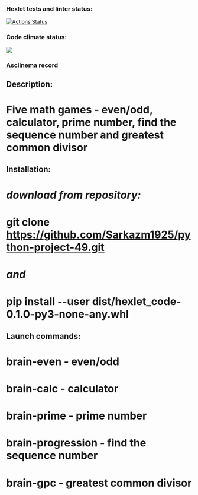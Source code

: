 ### Hexlet tests and linter status:
[![Actions Status](https://github.com/Sarkazm1925/python-project-49/actions/workflows/hexlet-check.yml/badge.svg)](https://github.com/Sarkazm1925/python-project-49/actions)

### Code climate status:
<a href="https://codeclimate.com/github/Sarkazm1925/python-project-49/maintainability"><img src="https://api.codeclimate.com/v1/badges/b87c7eeb8083dbca6085/maintainability" /></a>


### Asciinema record
<script src="https://asciinema.org/a/ovpo9EUKhoTm6lHOlY5LqT4F8" id="asciicast-bJMOlPe5F4mFLY0Rl6fiJSOp3" async></script>

## Description:

# Five math games - even/odd, calculator, prime number, find the sequence number and greatest common divisor

## Installation:

# *download from repository:*

# git clone https://github.com/Sarkazm1925/python-project-49.git

# *and*

# pip install --user dist/hexlet_code-0.1.0-py3-none-any.whl

## Launch commands:

# brain-even - even/odd
# brain-calc - calculator
# brain-prime - prime number
# brain-progression - find the sequence number
# brain-gpc - greatest common divisor

